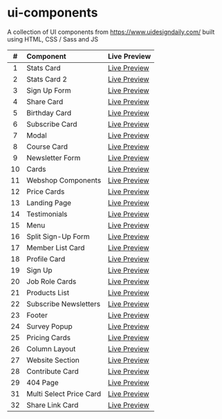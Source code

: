 # ui-components

A collection of UI components from https://www.uidesigndaily.com/ built using HTML, CSS / Sass and JS

|   #   | Component               | Live Preview                                                                        |
| :---: | :---------------------- | :---------------------------------------------------------------------------------- |
|   1   | Stats Card              | [Live Preview](https://mohammedyh.github.io/ui-components/Stats%20Card/)            |
|   2   | Stats Card 2            | [Live Preview](https://mohammedyh.github.io/ui-components/Stats%20Card%202/)        |
|   3   | Sign Up Form            | [Live Preview](https://mohammedyh.github.io/ui-components/Sign%20Up%20Form)         |
|   4   | Share Card              | [Live Preview](https://mohammedyh.github.io/ui-components/Share%20Card/)            |
|   5   | Birthday Card           | [Live Preview](https://mohammedyh.github.io/ui-components/Birthday%20Card)          |
|   6   | Subscribe Card          | [Live Preview](https://mohammedyh.github.io/ui-components/Subscribe%20Card)         |
|   7   | Modal                   | [Live Preview](https://mohammedyh.github.io/ui-components/Modal)                    |
|   8   | Course Card             | [Live Preview](https://mohammedyh.github.io/ui-components/Course%20Card)            |
|   9   | Newsletter Form         | [Live Preview](https://mohammedyh.github.io/ui-components/Newsletter%20Form)        |
|  10   | Cards                   | [Live Preview](https://mohammedyh.github.io/ui-components/Cards)                    |
|  11   | Webshop Components      | [Live Preview](https://mohammedyh.github.io/ui-components/Webshop%20Components)     |
|  12   | Price Cards             | [Live Preview](https://mohammedyh.github.io/ui-components/Price%20Cards)            |
|  13   | Landing Page            | [Live Preview](https://mohammedyh.github.io/ui-components/Landing%20Page)           |
|  14   | Testimonials            | [Live Preview](https://mohammedyh.github.io/ui-components/Testimonials)             |
|  15   | Menu                    | [Live Preview](https://mohammedyh.github.io/ui-components/Menu)                     |
|  16   | Split Sign-Up Form      | [Live Preview](https://mohammedyh.github.io/ui-components/Split%20Sign-Up)          |
|  17   | Member List Card        | [Live Preview](https://mohammedyh.github.io/ui-components/Member%20List%20Card)     |
|  18   | Profile Card            | [Live Preview](https://mohammedyh.github.io/ui-components/profile-card)             |
|  19   | Sign Up                 | [Live Preview](https://mohammedyh.github.io/ui-components/sign-up)                  |
|  20   | Job Role Cards          | [Live Preview](https://mohammedyh.github.io/ui-components/job-role-cards)           |
|  21   | Products List           | [Live Preview](https://mohammedyh.github.io/ui-components/products-list)            |
|  22   | Subscribe Newsletters   | [Live Preview](https://mohammedyh.github.io/ui-components/subscribe-newsletters)    |
|  23   | Footer                  | [Live Preview](https://mohammedyh.github.io/ui-components/footer)                   |
|  24   | Survey Popup            | [Live Preview](https://mohammedyh.github.io/ui-components/survey-popup/)            |
|  25   | Pricing Cards           | [Live Preview](https://mohammedyh.github.io/ui-components/pricing-cards/)           |
|  26   | Column Layout           | [Live Preview](https://mohammedyh.github.io/ui-components/card-layout/)             |
|  27   | Website Section         | [Live Preview](https://mohammedyh.github.io/ui-components/website-section/)         |
|  28   | Contribute Card         | [Live Preview](https://mohammedyh.github.io/ui-components/contribute-card/)         |
|  29   | 404 Page                | [Live Preview](https://mohammedyh.github.io/ui-components/404-page/)                |
|  31   | Multi Select Price Card | [Live Preview](https://mohammedyh.github.io/ui-components/multi-select-price-card/) |
|  32   | Share Link Card         | [Live Preview](https://mohammedyh.github.io/ui-components/share-link-card/)         |
